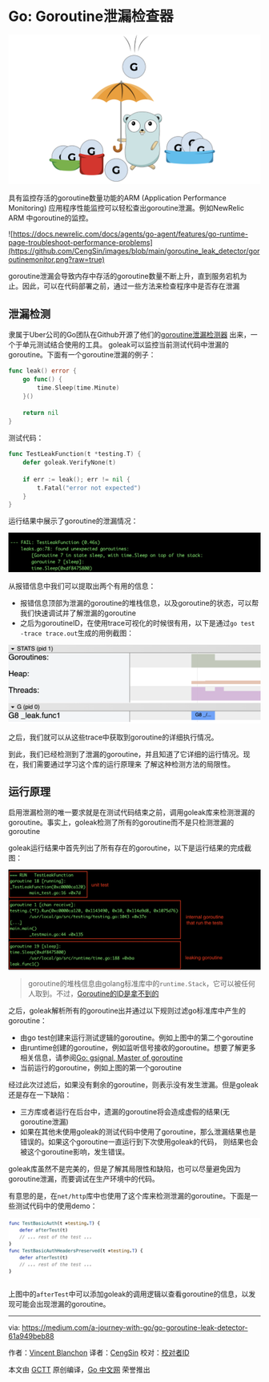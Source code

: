 # Go: Goroutine泄漏检查器

![Illustration created for “A Journey With Go”, made from the original Go Gopher, created by Renee French.](https://github.com/CengSin/images/blob/main/goroutine_leak_detector/header_img.png?raw=true?raw=true)

具有监控存活的goroutine数量功能的ARM (Application Performance Monitoring)
应用程序性能监控可以轻松查出goroutine泄漏。例如NewRelic ARM 中goroutine的监控。
 
![https://docs.newrelic.com/docs/agents/go-agent/features/go-runtime-page-troubleshoot-performance-problems](https://github.com/CengSin/images/blob/main/goroutine_leak_detector/goroutinemonitor.png?raw=true) 

goroutine泄漏会导致内存中存活的goroutine数量不断上升，直到服务宕机为止。因此，可以在代码部署之前，通过一些方法来检查程序中是否存在泄漏

## 泄漏检测

隶属于Uber公司的Go团队在Github开源了他们的[goroutine泄漏检测器](https://github.com/uber-go/goleak) 出来，一个于单元测试结合使用的工具。
goleak可以监控当前测试代码中泄漏的goroutine。下面有一个goroutine泄漏的例子：

```go
func leak() error {
	go func() {
		time.Sleep(time.Minute)
	}()

	return nil
}
```

测试代码：

```go
func TestLeakFunction(t *testing.T) {
	defer goleak.VerifyNone(t)

	if err := leak(); err != nil {
		t.Fatal("error not expected")
	}
}
```

运行结果中展示了goroutine的泄漏情况：

![](https://github.com/CengSin/images/blob/main/goroutine_leak_detector/testcode_1.png?raw=true)

从报错信息中我们可以提取出两个有用的信息：

- 报错信息顶部为泄漏的goroutine的堆栈信息，以及goroutine的状态，可以帮我们快速调试并了解泄漏的goroutine
- 之后为goroutineID，在使用trace可视化的时候很有用，以下是通过`go test -trace trace.out`生成的用例截图：

![](https://github.com/CengSin/images/blob/main/goroutine_leak_detector/trace_example.png?raw=true)

之后，我们就可以从这些trace中获取到goroutine的详细执行情况。

到此，我们已经检测到了泄漏的goroutine，并且知道了它详细的运行情况。现在，我们需要通过学习这个库的运行原理来
了解这种检测方法的局限性。

## 运行原理

启用泄漏检测的唯一要求就是在测试代码结束之前，调用goleak库来检测泄漏的goroutine。事实上，goleak检测了所有的goroutine而不是只检测泄漏的goroutine

goleak运行结果中首先列出了所有存在的goroutine，以下是运行结果的完成截图：

![](https://github.com/CengSin/images/blob/main/goroutine_leak_detector/running_result.png?raw=true)

> goroutine的堆栈信息由golang标准库中的`runtime.Stack`，它可以被任何人取到。不过，[Goroutine的ID是拿不到的](https://groups.google.com/forum/#!topic/golang-nuts/0HGyCOrhuuI)

之后，goleak解析所有的goroutine出并通过以下规则过滤go标准库中产生的goroutine：

- 由go test创建来运行测试逻辑的goroutine。例如上图中的第二个goroutine
- 由runtime创建的goroutine，例如监听信号接收的goroutine。想要了解更多相关信息，请参阅[Go: gsignal, Master of goroutine](https://medium.com/a-journey-with-go/go-gsignal-master-of-signals-329f7ff39391)
- 当前运行的goroutine，例如上图的第一个goroutine

经过此次过滤后，如果没有剩余的goroutine，则表示没有发生泄漏。但是goleak还是存在一下缺陷：

- 三方库或者运行在后台中，遗漏的goroutine将会造成虚假的结果(无goroutine泄漏)
- 如果在其他未使用goleak的测试代码中使用了goroutine，那么泄漏结果也是错误的。如果这个goroutine一直运行到下次使用goleak的代码，
则结果也会被这个goroutine影响，发生错误。

goleak库虽然不是完美的，但是了解其局限性和缺陷，也可以尽量避免因为goroutine泄漏，而要调试在生产环境中的代码。

有意思的是，在`net/http`库中也使用了这个库来检测泄漏的goroutine。下面是一些测试代码中的使用demo：

![](https://github.com/CengSin/images/blob/main/goroutine_leak_detector/test_demo.png?raw=true)

上图中的`afterTest`中可以添加goleak的调用逻辑以查看goroutine的信息，以发现可能会出现泄漏的goroutine。

----------------

via: https://medium.com/a-journey-with-go/go-goroutine-leak-detector-61a949beb88

作者：[Vincent Blanchon](https://medium.com/@blanchon.vincent)
译者：[CengSin](https://github.com/CengSin)
校对：[校对者ID](https://github.com/校对者ID)

本文由 [GCTT](https://github.com/studygolang/GCTT) 原创编译，[Go 中文网](https://studygolang.com/) 荣誉推出
